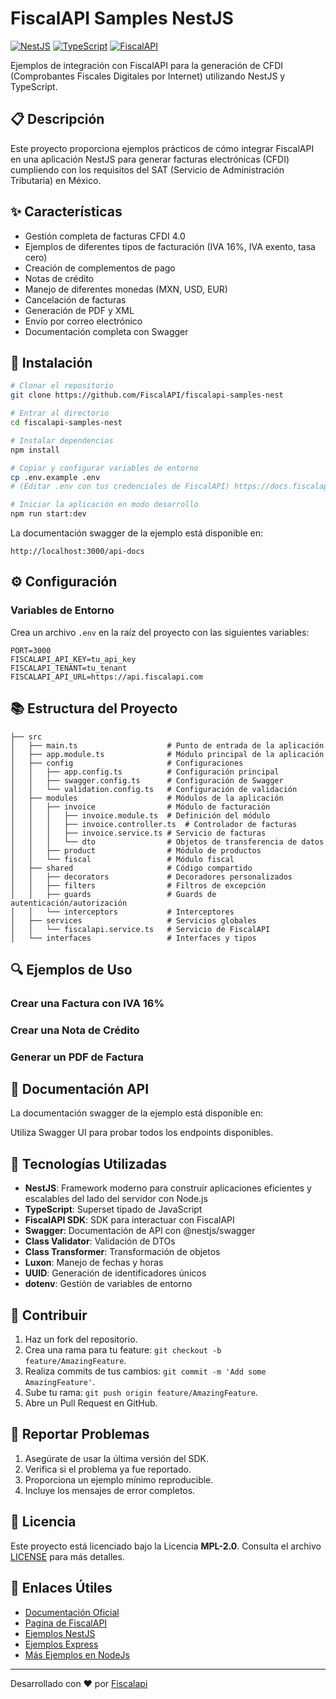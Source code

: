 # FiscalAPI Samples NestJS

[![NestJS](https://img.shields.io/badge/nestjs-10.x-red.svg)](https://nestjs.com/)
[![TypeScript](https://img.shields.io/badge/typescript-5.x-blue.svg)](https://www.typescriptlang.org/)
[![FiscalAPI](https://img.shields.io/badge/fiscalapi-4.0.0-green.svg)](https://fiscalapi.com)

Ejemplos de integración con FiscalAPI para la generación de CFDI (Comprobantes Fiscales Digitales por Internet) utilizando NestJS y TypeScript.

## 📋 Descripción

Este proyecto proporciona ejemplos prácticos de cómo integrar FiscalAPI en una aplicación NestJS para generar facturas electrónicas (CFDI) cumpliendo con los requisitos del SAT (Servicio de Administración Tributaria) en México.

## ✨ Características

- Gestión completa de facturas CFDI 4.0
- Ejemplos de diferentes tipos de facturación (IVA 16%, IVA exento, tasa cero)
- Creación de complementos de pago
- Notas de crédito
- Manejo de diferentes monedas (MXN, USD, EUR)
- Cancelación de facturas
- Generación de PDF y XML
- Envío por correo electrónico
- Documentación completa con Swagger

## 🚀 Instalación

```bash
# Clonar el repositorio
git clone https://github.com/FiscalAPI/fiscalapi-samples-nest

# Entrar al directorio
cd fiscalapi-samples-nest

# Instalar dependencias
npm install

# Copiar y configurar variables de entorno
cp .env.example .env
# (Editar .env con tus credenciales de FiscalAPI) https://docs.fiscalapi.com/credentials-info

# Iniciar la aplicación en modo desarrollo
npm run start:dev
```

La documentación swagger de la ejemplo está disponible en:

```
http://localhost:3000/api-docs
```

## ⚙️ Configuración

### Variables de Entorno

Crea un archivo `.env` en la raíz del proyecto con las siguientes variables:

```
PORT=3000
FISCALAPI_API_KEY=tu_api_key
FISCALAPI_TENANT=tu_tenant
FISCALAPI_API_URL=https://api.fiscalapi.com
```

## 📚 Estructura del Proyecto

```
├── src
│   ├── main.ts                    # Punto de entrada de la aplicación
│   ├── app.module.ts              # Módulo principal de la aplicación
│   ├── config                     # Configuraciones
│   │   ├── app.config.ts          # Configuración principal
│   │   ├── swagger.config.ts      # Configuración de Swagger
│   │   └── validation.config.ts   # Configuración de validación
│   ├── modules                    # Módulos de la aplicación
│   │   ├── invoice                # Módulo de facturación
│   │   │   ├── invoice.module.ts  # Definición del módulo
│   │   │   ├── invoice.controller.ts  # Controlador de facturas
│   │   │   ├── invoice.service.ts # Servicio de facturas
│   │   │   └── dto                # Objetos de transferencia de datos
│   │   ├── product                # Módulo de productos
│   │   └── fiscal                 # Módulo fiscal
│   ├── shared                     # Código compartido
│   │   ├── decorators             # Decoradores personalizados
│   │   ├── filters                # Filtros de excepción
│   │   ├── guards                 # Guards de autenticación/autorización
│   │   └── interceptors           # Interceptores
│   ├── services                   # Servicios globales
│   │   └── fiscalapi.service.ts   # Servicio de FiscalAPI
│   └── interfaces                 # Interfaces y tipos
```

## 🔍 Ejemplos de Uso

### Crear una Factura con IVA 16%

### Crear una Nota de Crédito

### Generar un PDF de Factura

## 📖 Documentación API

La documentación swagger de la ejemplo está disponible en:


Utiliza Swagger UI para probar todos los endpoints disponibles.

## 🔧 Tecnologías Utilizadas

- **NestJS**: Framework moderno para construir aplicaciones eficientes y escalables del lado del servidor con Node.js
- **TypeScript**: Superset tipado de JavaScript
- **FiscalAPI SDK**: SDK para interactuar con FiscalAPI
- **Swagger**: Documentación de API con @nestjs/swagger
- **Class Validator**: Validación de DTOs
- **Class Transformer**: Transformación de objetos
- **Luxon**: Manejo de fechas y horas
- **UUID**: Generación de identificadores únicos
- **dotenv**: Gestión de variables de entorno

## 🤝 Contribuir
1. Haz un fork del repositorio.  
2. Crea una rama para tu feature: `git checkout -b feature/AmazingFeature`.  
3. Realiza commits de tus cambios: `git commit -m 'Add some AmazingFeature'`.  
4. Sube tu rama: `git push origin feature/AmazingFeature`.  
5. Abre un Pull Request en GitHub.

## 🐛 Reportar Problemas
1. Asegúrate de usar la última versión del SDK.  
2. Verifica si el problema ya fue reportado.  
3. Proporciona un ejemplo mínimo reproducible.  
4. Incluye los mensajes de error completos.

## 📄 Licencia
Este proyecto está licenciado bajo la Licencia **MPL-2.0**. Consulta el archivo [LICENSE](LICENSE.txt) para más detalles.

## 🔗 Enlaces Útiles

- [Documentación Oficial](https://docs.fiscalapi.com)  
- [Pagina de FiscalAPI](https://fiscalapi.com)
- [Ejemplos NestJS](https://github.com/FiscalAPI/fiscalapi-samples-nest)
- [Ejemplos Express](https://github.com/FiscalAPI/fiscalapi-samples-express)
- [Más Ejemplos en NodeJs](https://github.com/FiscalAPI/fiscalapi-node/blob/main/examples/all-samples.ts)  

---
Desarrollado con ❤️ por [Fiscalapi](https://www.fiscalapi.com)
